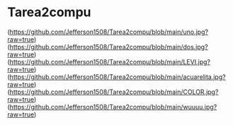 # Tarea2compu
(https://github.com/Jefferson1508/Tarea2compu/blob/main/uno.jpg?raw=true)
(https://github.com/Jefferson1508/Tarea2compu/blob/main/dos.jpg?raw=true)
(https://github.com/Jefferson1508/Tarea2compu/blob/main/LEVI.jpg?raw=true)
(https://github.com/Jefferson1508/Tarea2compu/blob/main/acuarelita.jpg?raw=true)
(https://github.com/Jefferson1508/Tarea2compu/blob/main/COLOR.jpg?raw=true)
(https://github.com/Jefferson1508/Tarea2compu/blob/main/wuuuu.jpg?raw=true)
